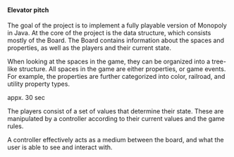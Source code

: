 #### Elevator pitch

The goal of the project is to implement a fully playable version of Monopoly in Java. At the core of the project is the data structure, which consists mostly of the Board. The Board contains information about the spaces and properties, as well as the players and their current state.

When looking at the spaces in the game, they can be organized into a tree-like structure. All spaces in the game are either properties, or game events. For example, the properties are further categorized into color, railroad, and utility property types.

appx. 30 sec

The players consist of a set of values that determine their state. These are manipulated by a controller according to their current values and the game rules.

A controller effectively acts as a medium between the board, and what the user is able to see and interact with.
